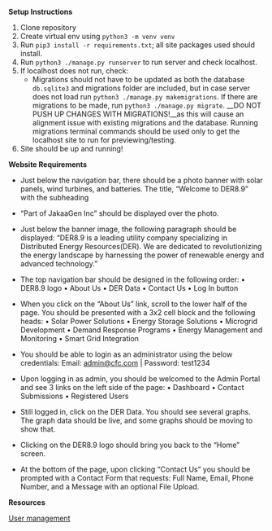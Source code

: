 **Setup Instructions**
1. Clone repository
2. Create virtual env using `python3 -m venv venv`
4. Run `pip3 install -r requirements.txt`; all site packages used should install.
7. Run `python3 ./manage.py runserver` to run server and check localhost.
8. If localhost does not run, check:
   * Migrations should not have to be updated as both the database `db.sqlite3` and migrations folder are included, but in case server does not load run `python3 ./manage.py makemigrations`. If there are migrations to be made, run `python3 ./manage.py migrate`. __DO NOT PUSH UP CHANGES WITH MIGRATIONS!__as this will cause an alignment issue with existing migrations and the database. Running migrations terminal commands should be used only to get the localhost site to run for previewing/testing.
10. Site should be up and running!

**Website Requirements**

* Just below the navigation bar, there should be a photo banner with solar panels, wind turbines, and batteries. The title, “Welcome to DER8.9” with the subheading

* “Part of JakaaGen Inc” should be displayed over the photo.

* Just below the banner image, the following paragraph should be displayed: “DER8.9 is a leading utility company specializing in Distributed Energy Resources(DER). We are dedicated to revolutionizing the energy landscape by harnessing the power of renewable energy and advanced technology.”

* The top navigation bar should be designed in the following order: • DER8.9 logo • About Us • DER Data • Contact Us • Log In button

* When you click on the “About Us” link, scroll to the lower half of the page. You should be presented with a 3x2 cell block and the following heads: • Solar Power Solutions • Energy Storage Solutions • Microgrid Development • Demand Response Programs • Energy Management and Monitoring • Smart Grid Integration

* You should be able to login as an administrator using the below credentials: Email: admin@cfc.com | Password: test1234

* Upon logging in as admin, you should be welcomed to the Admin Portal and see 3 links on the left side of the page: • Dashboard • Contact Submissions • Registered Users

* Still logged in, click on the DER Data. You should see several graphs. The graph data should be live, and some graphs should be moving to show that.

* Clicking on the DER8.9 logo should bring you back to the “Home” screen.
* At the bottom of the page, upon clicking “Contact Us” you should be prompted with a Contact Form that requests: Full Name, Email, Phone Number, and a Message with an optional File Upload.


**Resources**

[User management](https://realpython.com/django-user-management/)
